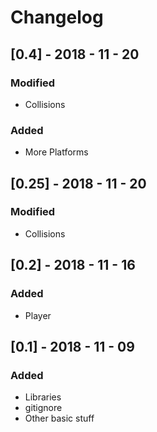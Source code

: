 # Changelog


## [0.4] - 2018 - 11 - 20
### Modified
- Collisions
### Added
- More Platforms

## [0.25] - 2018 - 11 - 20
### Modified
- Collisions

## [0.2] - 2018 - 11 - 16
### Added
- Player


## [0.1] - 2018 - 11 - 09
### Added
- Libraries
- gitignore
- Other basic stuff